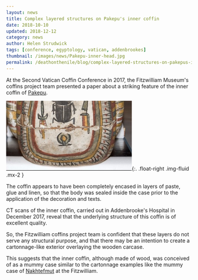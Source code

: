 ```yaml
---
layout: news
title: Complex layered structures on Pakepu's inner coffin
date: 2018-10-10
updated: 2018-12-12
category: news
author: Helen Strudwick
tags: [conference, egyptology, vatican, addenbrookes]
thumbnail: /images/news/Pakepu-inner-head.jpg
permalink: /deathonthenile/blog/complex-layered-structures-on-pakepus-inner-coffin
---
```



At the Second Vatican Coffin Conference in 2017, the Fitzwilliam Museum's coffins project team presented a paper about a
striking feature of the inner coffin of [Pakepu](/coffins/pakepu).

![](/images/news/Pakepu-inner-head.jpg){:. .float-right .img-fluid .mx-2 }


The coffin appears to have been completely encased in layers of paste,
glue and linen, so that the body was sealed inside the case prior to the application of the decoration and texts.

CT scans of the inner coffin, carried out in Addenbrooke's Hospital in December 2017, reveal that the underlying structure
of this coffin is of excellent quality.

So, the Fitzwilliam coffins project team is confident that these layers do not
serve any structural purpose, and that there may be an intention to create a cartonnage-like exterior overlaying the
wooden carcase.

This suggests that the inner coffin, although made of wood, was conceived of as a mummy case similar to
the cartonnage examples like the mummy case of [Nakhtefmut](/coffins/nakhtefmut) at the Fitzwilliam.
